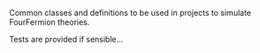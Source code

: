 Common classes and definitions to be used in projects to simulate FourFermion theories.

Tests are provided if sensible...
